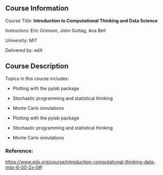 ## Course Information

Course Title: **Introduction to Computational Thinking and Data Science**

Instructors: Eric Grimson, John Guttag, Ana Bell

University: MIT

Delivered by: edX


## Course Description

Topics in this course includes:

* Plotting with the pylab package

* Stochastic programming and statistical thinking

* Monte Carlo simulations

* Plotting with the pylab package

* Stochastic programming and statistical thinking

* Monte Carlo simulations


### Reference:

https://www.edx.org/course/introduction-computational-thinking-data-mitx-6-00-2x-0#!